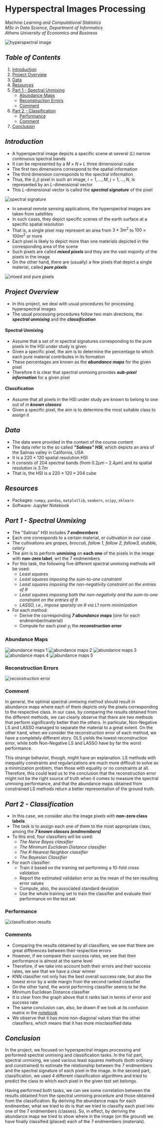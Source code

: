 # Hyperspectral Images Processing

*Machine Learning and Computational Statistics*  
*MSc in Data Science, Department of Informatics*  
*Athens University of Economics and Business*

![hyperspectral image](./images/hyperspectral_image.jpeg)

## *Table of Contents*
1. [Introduction](#introduction)
2. [Project Overview](#project-overview)
3. [Data](#data)
4. [Resources](#resources)
5. [Part 1 - Spectral Unmixing](#part-1---spectral-unmixing)
    - [Abundance Maps](#abundance-maps)
    - [Reconstruction Errors](#reconstruction-errors)
    - [Comment](#comment)
6. [Part 2 - Classification](#part-2---classification)
    - [Performance](#performance)
    - [Comment](#comment)
7. [Conclusion](#conclusion)

## *Introduction*

- A hyperspectral image depicts a specific scene at several $(L)$ narrow continuous spectral bands
- It can be represented by a $M \times N \times L$ three dimensional cube
- The first two dimensions correspond to the spatial information
- The third dimension corresponds to the spectral information
- Thus, the $(i,j)$ pixel in such an image, $i=1,...,M$, $j=1,...,N$, is represented by an $L$-dimensional vector
- This $L$-dimensional vector is called the ***spectral signature*** of the pixel

![spectral signature](./images/spectral_signature.png)

- In several remote sensing applications, the hyperspectral images are taken from satellites
- In such cases, they depict specific scenes of the earth surface at a specific spatial resolution
- That is, a single pixel may represent an area from $3 \times 3m^{2}$ to $100 \times 100m^{2}$ or more
- Each pixel is likely to depict more than one materials depicted in the corresponding area of the scene
- Such pixels are called ***mixed pixels*** and they are the vast majority of the pixels in the image
- On the other hand, there are (usually) a few pixels that depict a single material, called ***pure pixels***

![mixed and pure pixels](./images/mixed_pure_pixels.png)

## *Project Overview*

- In this project, we deal with usual procedures for processing hyperspectral images
- The usual processing procedures follow two main directions, the ***spectral unmixing*** and the ***classification***

#### Spectral Unmixing

- Assume that a set of $m$ spectral signatures corresponding to the pure pixels in the HSI under study is given
- Given a specific pixel, the aim is to determine the percentage to which each pure material contributes in its formation
- These percentages are known as the ***abundance maps*** for the given pixel
- Therefore it is clear that spectral unmixing provides ***sub-pixel information*** for a given pixel

#### Classification

- Assume that all pixels in the HSI under study are known to belong to one out of $m$ ***known classes***
- Given a specific pixel, the aim is to determine the most suitable class to assign it

## *Data*

- The data were provided in the context of the course content
- The data refer to the so called ***"Salinas" HSI***, which depicts an area of the Salinas valley in California, USA
- It is a $220 \times 120$ spatial resolution HSI
- It consists of $204$ spectral bands (from $0.2μm$ – $2.4μm$) and its spatial resolution is $3.7m$
- That is, the HSI is a $220 \times 120 \times 204$ cube

## *Resources*
- Packages: `numpy`, `pandas`, `matplotlib`, `seaborn`, `scipy`, `sklearn`
- Software: Jupyter Notebook

## *Part 1 - Spectral Unmixing*

- The "Salinas" HSI includes ***7 endmembers***
- Each one corresponds to a certain material, or cultivation in our case
- The cultivations are *grapes, broccoli, fallow 1, fallow 2, fallow3, stubble, celery*
- The aim is to perform **unmixing** on **each one** of the pixels in the image with **non-zero label**, wrt the 7 endmembers
- For this task, the following five different spectral unmixing methods will be used:
  - *Least squares*
  - *Least squares imposing the sum-to-one constraint*
  - *Least squares imposing the non-negativity constraint on the entries of θ*
  - *Least squares imposing both the non-negativity and the sum-to-one constraint on the entries of θ*
  - *LASSO, i.e., impose sparsity on θ via L1 norm minimization*
- For each method:
  - Derive the corresponding ***7 abundance maps*** (one for each endmember/material)
  - Compute for each pixel $y_{i}$ the ***reconstruction error***

### Abundance Maps

![abundance maps 1](./images/abundance_maps_ls.svg)
![abundance maps 2](./images/abundance_maps_ls_sum_to_one.svg)
![abundance maps 3](./images/abundance_maps_ls_non_negativity.svg)
![abundance maps 4](./images/abundance_maps_ls_non_negativity_and_sum_to_one.svg)
![abundance maps 5](./images/abundance_maps_lasso.svg)

### Reconstruction Errors

![reconstruction error](./images/reconstruction_errors_per_method.svg)

### Comment

In general, the optimal spectral unmixing method should result in abundance maps where each of them depicts only the pixels corresponding to the respective class. In our case, by comparing the results obtained from the different methods, we can clearly observe that there are two methods that perform significantly better than the others. In particular, Non-Negative LS and LASSO managed to separate the material to a great extent. On the other hand, when we consider the reconstruction error of each method, we have a completely different story. OLS yields the lowest reconstruction error, while both Non-Negative LS and LASSO have by far the worst performance.

This strange behavior, though, might have an explanation. LS methods with inequality constraints and regularizations are much more difficult to solve as a minimization problem, than those with equality or no constraints at all. Therefore, this could lead us to the conclusion that the reconstruction error might not be the right source of truth when it comes to measure the spectral unmixing performance, and that the abundance maps obtained from constrained LS methods return a better representation of the ground truth.

## *Part 2 - Classification*

- In this case, we consider also the image pixels with **non-zero class labels**
- The task is to assign each one of them to the most appropriate class, among the ***7 known classes (endmembers)***
- To this end, four classifiers will be used:
  - *The Naive Bayes classifier*
  - *The Minimum Euclidean Distance classifier*
  - *The K-Nearest Neighbor classifier*
  - *The Bayesian Classifier*
- For each classifier:
  - Train it based on the training set performing a 10-fold cross validation
  - Report the estimated validation error as the mean of the ten resulting error values
  - Compute, also, the associated standard deviation
  - Use the whole training set to train the classifier and evaluate their performance on the test set

### Performance

![classification results](./images/classification_results.svg)

### Comments

- Comparing the results obtained by all classifiers, we see that there are great differences between their respective errors
- However, if we compare their success rates, we see that their performance is almost at the same level
- Therefore, if we take into account both their errors and their success rates, we see that we have a clear winner
- KNN classifier not only has the best overall success rate, but also the lowest error by a wide margin from the second ranked classifier
- On the other hand, the worst performing classifier seems to be the Minimum Euclidean Distance classifier
- It is clear from the graph above that it ranks last in terms of error and success rate
- The same conclusion can, also, be drawn if we look at its confusion matrix in the [notebook](https://github.com/sapaladas/hyperspectral_images_processing/hyperspectral_images_processing.ipynb)
- We observe that it has more non-diagonal values than the other classifiers, which means that it has more misclassified data

## *Conclusion*

In the project, we focused on hyperspectral images processing and performed spectral unmixing and classification tasks. In the fist part, spectral unmixing, we used various least squares methods (both ordinary and constrained) to estimate the relationship between the 7 endmembers and the spectral signature of each pixel in the image. In the second part, classification, we used 4 different classification algorithms and tried to predict the class to which each pixel in the given test set belongs.

Having performed both tasks, we can see some correlation between the results obtained from the spectral unmixing procedure and those obtained from the classification. By deriving the abundance maps for each endmember, what we tried to do is that we tried to classifiy each pixel into one of the 7 endmembers (classes). So, in effect, by deriving the abundance maps we tried to show where in the image (on the ground) we have finally classified (placed) each of the 7 endmembers (materials).
